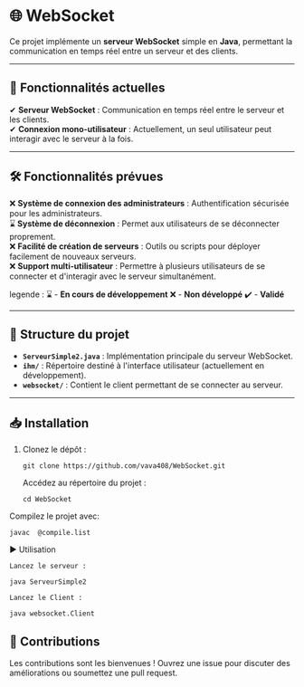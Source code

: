 # 🌐 WebSocket

Ce projet implémente un **serveur WebSocket** simple en **Java**, permettant la communication en temps réel entre un serveur et des clients.

---

## 🚀 Fonctionnalités actuelles

✔ **Serveur WebSocket** : Communication en temps réel entre le serveur et les clients.  
✔ **Connexion mono-utilisateur** : Actuellement, un seul utilisateur peut interagir avec le serveur à la fois.  

---

## 🛠️ Fonctionnalités prévues  

❌ **Système de connexion des administrateurs** : Authentification sécurisée pour les administrateurs.  
⌛ **Système de déconnexion** : Permet aux utilisateurs de se déconnecter proprement.  
❌ **Facilité de création de serveurs** : Outils ou scripts pour déployer facilement de nouveaux serveurs.  
❌ **Support multi-utilisateur** : Permettre à plusieurs utilisateurs de se connecter et d'interagir avec le serveur simultanément.  

legende :
⌛ - **En cours de développement**
❌ - **Non développé**
✔️ - **Validé**

---

## 📁 Structure du projet  

- **`ServeurSimple2.java`** : Implémentation principale du serveur WebSocket.  
- **`ihm/`** : Répertoire destiné à l'interface utilisateur (actuellement en développement).  
- **`websocket/`** : Contient le client permettant de se connecter au serveur.  

---

## 📥 Installation  

1. Clonez le dépôt :

  
       git clone https://github.com/vava408/WebSocket.git

   Accédez au répertoire du projet :

       cd WebSocket

Compilez le projet avec:

    javac  @compile.list
    
▶ Utilisation

    Lancez le serveur :

    java ServeurSimple2
    
    Lancez le Client :

    java websocket.Client

    

## 🤝 Contributions

Les contributions sont les bienvenues ! Ouvrez une issue pour discuter des améliorations ou soumettez une pull request.
